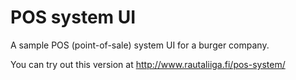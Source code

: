POS system UI
=============

A sample POS (point-of-sale) system UI for a burger company.

You can try out this version at http://www.rautaliiga.fi/pos-system/
